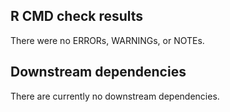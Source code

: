## R CMD check results
There were no ERRORs, WARNINGs, or NOTEs.

## Downstream dependencies
There are currently no downstream dependencies.
